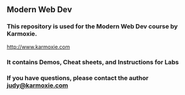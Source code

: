 ## Modern Web Dev

### This repository is used for the Modern Web Dev course by Karmoxie.
http://www.karmoxie.com

### It contains Demos, Cheat sheets, and Instructions for Labs

### If you have questions, please contact the author judy@karmoxie.com
